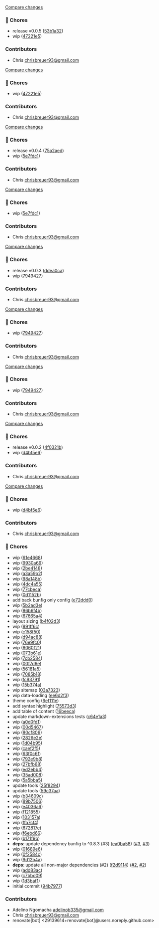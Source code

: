 [Compare changes](https://github.com/stacksjs/bunpress/compare/v0.0.4...v0.0.5)

### 🧹 Chores

- release v0.0.5 ([53b1a32](https://github.com/stacksjs/bunpress/commit/53b1a32))
- wip ([47221e5](https://github.com/stacksjs/bunpress/commit/47221e5))

### Contributors

- Chris <chrisbreuer93@gmail.com>

[Compare changes](https://github.com/stacksjs/bunpress/compare/v0.0.4...HEAD)

### 🧹 Chores

- wip ([47221e5](https://github.com/stacksjs/bunpress/commit/47221e5))

### Contributors

- Chris <chrisbreuer93@gmail.com>

[Compare changes](https://github.com/stacksjs/bunpress/compare/v0.0.3...v0.0.4)

### 🧹 Chores

- release v0.0.4 ([75a2aed](https://github.com/stacksjs/bunpress/commit/75a2aed))
- wip ([5e7fdc1](https://github.com/stacksjs/bunpress/commit/5e7fdc1))

### Contributors

- Chris <chrisbreuer93@gmail.com>

[Compare changes](https://github.com/stacksjs/bunpress/compare/v0.0.3...HEAD)

### 🧹 Chores

- wip ([5e7fdc1](https://github.com/stacksjs/bunpress/commit/5e7fdc1))

### Contributors

- Chris <chrisbreuer93@gmail.com>

[Compare changes](https://github.com/stacksjs/bunpress/compare/v0.0.2...v0.0.3)

### 🧹 Chores

- release v0.0.3 ([ddea0ca](https://github.com/stacksjs/bunpress/commit/ddea0ca))
- wip ([7949427](https://github.com/stacksjs/bunpress/commit/7949427))

### Contributors

- Chris <chrisbreuer93@gmail.com>

[Compare changes](https://github.com/stacksjs/bunpress/compare/v0.0.2...HEAD)

### 🧹 Chores

- wip ([7949427](https://github.com/stacksjs/bunpress/commit/7949427))

### Contributors

- Chris <chrisbreuer93@gmail.com>

[Compare changes](https://github.com/stacksjs/bunpress/compare/v0.0.2...HEAD)

### 🧹 Chores

- wip ([7949427](https://github.com/stacksjs/bunpress/commit/7949427))

### Contributors

- Chris <chrisbreuer93@gmail.com>

[Compare changes](https://github.com/stacksjs/bunpress/compare/v0.0.1...v0.0.2)

### 🧹 Chores

- release v0.0.2 ([4f0321b](https://github.com/stacksjs/bunpress/commit/4f0321b))
- wip ([d4bf5e6](https://github.com/stacksjs/bunpress/commit/d4bf5e6))

### Contributors

- Chris <chrisbreuer93@gmail.com>

[Compare changes](https://github.com/stacksjs/bunpress/compare/v0.0.1...HEAD)

### 🧹 Chores

- wip ([d4bf5e6](https://github.com/stacksjs/bunpress/commit/d4bf5e6))

### Contributors

- Chris <chrisbreuer93@gmail.com>

### 🧹 Chores

- wip ([61e4668](https://github.com/stacksjs/bunpress/commit/61e4668))
- wip ([9930a69](https://github.com/stacksjs/bunpress/commit/9930a69))
- wip ([2be4148](https://github.com/stacksjs/bunpress/commit/2be4148))
- wip ([a3a59b2](https://github.com/stacksjs/bunpress/commit/a3a59b2))
- wip ([98a148b](https://github.com/stacksjs/bunpress/commit/98a148b))
- wip ([4dc4a55](https://github.com/stacksjs/bunpress/commit/4dc4a55))
- wip ([77cbeca](https://github.com/stacksjs/bunpress/commit/77cbeca))
- wip ([0d1152b](https://github.com/stacksjs/bunpress/commit/0d1152b))
- add back bunfig only config ([e72ddd0](https://github.com/stacksjs/bunpress/commit/e72ddd0))
- wip ([5b2ad3e](https://github.com/stacksjs/bunpress/commit/5b2ad3e))
- wip ([86b6f4b](https://github.com/stacksjs/bunpress/commit/86b6f4b))
- wip ([67665a4](https://github.com/stacksjs/bunpress/commit/67665a4))
- layout sizing ([b4f02d3](https://github.com/stacksjs/bunpress/commit/b4f02d3))
- wip ([891ff6c](https://github.com/stacksjs/bunpress/commit/891ff6c))
- wip ([c158f50](https://github.com/stacksjs/bunpress/commit/c158f50))
- wip ([d94ac88](https://github.com/stacksjs/bunpress/commit/d94ac88))
- wip ([76e9fc0](https://github.com/stacksjs/bunpress/commit/76e9fc0))
- wip ([6060f21](https://github.com/stacksjs/bunpress/commit/6060f21))
- wip ([073b61e](https://github.com/stacksjs/bunpress/commit/073b61e))
- wip ([7cb2584](https://github.com/stacksjs/bunpress/commit/7cb2584))
- wip ([00f7d6e](https://github.com/stacksjs/bunpress/commit/00f7d6e))
- wip ([56181a5](https://github.com/stacksjs/bunpress/commit/56181a5))
- wip ([7085b18](https://github.com/stacksjs/bunpress/commit/7085b18))
- wip ([fc93791](https://github.com/stacksjs/bunpress/commit/fc93791))
- wip ([15b374a](https://github.com/stacksjs/bunpress/commit/15b374a))
- wip sitemap ([03a7323](https://github.com/stacksjs/bunpress/commit/03a7323))
- wip data-loading ([ee6d2f3](https://github.com/stacksjs/bunpress/commit/ee6d2f3))
- theme config ([6ef111e](https://github.com/stacksjs/bunpress/commit/6ef111e))
- add syntax highlight ([75573d3](https://github.com/stacksjs/bunpress/commit/75573d3))
- add table of content ([16beeca](https://github.com/stacksjs/bunpress/commit/16beeca))
- update markdown-extensions tests ([c64e1a3](https://github.com/stacksjs/bunpress/commit/c64e1a3))
- wip ([a0d0fd1](https://github.com/stacksjs/bunpress/commit/a0d0fd1))
- wip ([00d5467](https://github.com/stacksjs/bunpress/commit/00d5467))
- wip ([80cf806](https://github.com/stacksjs/bunpress/commit/80cf806))
- wip ([2826e2e](https://github.com/stacksjs/bunpress/commit/2826e2e))
- wip ([1d04b95](https://github.com/stacksjs/bunpress/commit/1d04b95))
- wip ([caef2f5](https://github.com/stacksjs/bunpress/commit/caef2f5))
- wip ([63f0c6f](https://github.com/stacksjs/bunpress/commit/63f0c6f))
- wip ([792e9b8](https://github.com/stacksjs/bunpress/commit/792e9b8))
- wip ([27bfb68](https://github.com/stacksjs/bunpress/commit/27bfb68))
- wip ([ed2ebb4](https://github.com/stacksjs/bunpress/commit/ed2ebb4))
- wip ([35ad008](https://github.com/stacksjs/bunpress/commit/35ad008))
- wip ([5a5bba5](https://github.com/stacksjs/bunpress/commit/5a5bba5))
- update tools ([25f8294](https://github.com/stacksjs/bunpress/commit/25f8294))
- update tools ([59c37aa](https://github.com/stacksjs/bunpress/commit/59c37aa))
- wip ([b34609c](https://github.com/stacksjs/bunpress/commit/b34609c))
- wip ([89b7506](https://github.com/stacksjs/bunpress/commit/89b7506))
- wip ([e4036a6](https://github.com/stacksjs/bunpress/commit/e4036a6))
- wip ([f121855](https://github.com/stacksjs/bunpress/commit/f121855))
- wip ([103157a](https://github.com/stacksjs/bunpress/commit/103157a))
- wip ([ffa7cf4](https://github.com/stacksjs/bunpress/commit/ffa7cf4))
- wip ([672817e](https://github.com/stacksjs/bunpress/commit/672817e))
- wip ([f6ebd66](https://github.com/stacksjs/bunpress/commit/f6ebd66))
- wip ([b171f9b](https://github.com/stacksjs/bunpress/commit/b171f9b))
- **deps**: update dependency bunfig to ^0.8.3 (#3) ([ea0ba58](https://github.com/stacksjs/bunpress/commit/ea0ba58)) ([#3](https://github.com/stacksjs/bunpress/issues/3), [#3](https://github.com/stacksjs/bunpress/issues/3))
- wip ([01689e6](https://github.com/stacksjs/bunpress/commit/01689e6))
- wip ([0f2584c](https://github.com/stacksjs/bunpress/commit/0f2584c))
- wip ([9d12b4a](https://github.com/stacksjs/bunpress/commit/9d12b4a))
- **deps**: update all non-major dependencies (#2) ([f2d9114](https://github.com/stacksjs/bunpress/commit/f2d9114)) ([#2](https://github.com/stacksjs/bunpress/issues/2), [#2](https://github.com/stacksjs/bunpress/issues/2))
- wip ([add83ac](https://github.com/stacksjs/bunpress/commit/add83ac))
- wip ([c7bbd09](https://github.com/stacksjs/bunpress/commit/c7bbd09))
- wip ([1d3baf1](https://github.com/stacksjs/bunpress/commit/1d3baf1))
- initial commit ([94b7977](https://github.com/stacksjs/bunpress/commit/94b7977))

### Contributors

- Adelino Ngomacha <adelinob335@gmail.com>
- Chris <chrisbreuer93@gmail.com>
- renovate[bot] <29139614+renovate[bot]@users.noreply.github.com>
